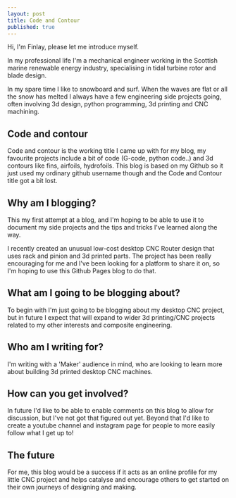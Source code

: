 ```yaml
---
layout: post
title: Code and Contour
published: true
---
```

Hi, I'm Finlay, please let me introduce myself.

In my professional life I'm a mechanical engineer working in the Scottish marine renewable energy industry, specialising in tidal turbine rotor and blade design. 

In my spare time I like to snowboard and surf. When the waves are flat or all the snow has melted I always have a few engineering side projects going, often involving 3d design, python programming, 3d printing and CNC machining.

## Code and contour

Code and contour is the working title I came up with for my blog, my favourite projects include a bit of code (G-code, python code..) and 3d contours like fins, airfoils, hydrofoils. This blog is based on my Github so it just used my ordinary github username though and the Code and Contour title got a bit lost.

## Why am I blogging?

This my first attempt at a blog, and I'm hoping to be able to use it to document my side projects and the tips and tricks I've learned along the way.

I recently created an unusual low-cost desktop CNC Router design that uses rack and pinion and 3d printed parts. The project has been really encouraging for me and I've been looking for a platform to share it on, so I'm hoping to use this Github Pages blog to do that.

## What am I going to be blogging about?

To begin with I'm just going to be blogging about my desktop CNC project, but in future I expect that will expand to wider 3d printing/CNC projects related to my other interests and composite engineering.

## Who am I writing for?

I'm writing with a 'Maker' audience in mind, who are looking to learn more about building 3d printed desktop CNC machines.

## How can you get involved?

In future I'd like to be able to enable comments on this blog to allow for discussion, but I've not got that figured out yet. Beyond that I'd like to create a youtube channel and instagram page for people to more easily follow what I get up to!

## The future

For me, this blog would be a success if it acts as an online profile for my little CNC project and helps catalyse and encourage others to get started on their own journeys of designing and making.
